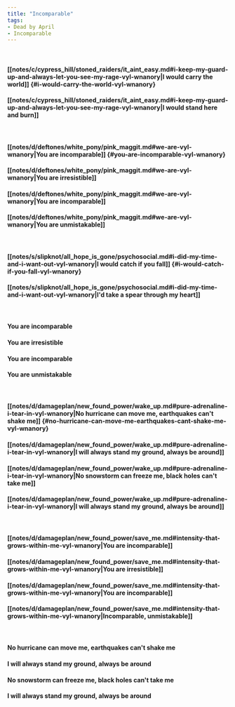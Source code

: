 ```yaml
---
title: "Incomparable"
tags:
- Dead by April
- Incomparable
---
```

&nbsp;
#### [[notes/c/cypress_hill/stoned_raiders/it_aint_easy.md#i-keep-my-guard-up-and-always-let-you-see-my-rage-vyl-wnanory|I would carry the world]] {#i-would-carry-the-world-vyl-wnanory}
#### [[notes/c/cypress_hill/stoned_raiders/it_aint_easy.md#i-keep-my-guard-up-and-always-let-you-see-my-rage-vyl-wnanory|I would stand here and burn]]
&nbsp;
#### [[notes/d/deftones/white_pony/pink_maggit.md#we-are-vyl-wnanory|You are incomparable]] {#you-are-incomparable-vyl-wnanory}
#### [[notes/d/deftones/white_pony/pink_maggit.md#we-are-vyl-wnanory|You are irresistible]]
#### [[notes/d/deftones/white_pony/pink_maggit.md#we-are-vyl-wnanory|You are incomparable]]
#### [[notes/d/deftones/white_pony/pink_maggit.md#we-are-vyl-wnanory|You are unmistakable]]
&nbsp;
#### [[notes/s/slipknot/all_hope_is_gone/psychosocial.md#i-did-my-time-and-i-want-out-vyl-wnanory|I would catch if you fall]] {#i-would-catch-if-you-fall-vyl-wnanory}
#### [[notes/s/slipknot/all_hope_is_gone/psychosocial.md#i-did-my-time-and-i-want-out-vyl-wnanory|I'd take a spear through my heart]]
&nbsp;
#### You are incomparable
#### You are irresistible
#### You are incomparable
#### You are unmistakable
&nbsp;
#### [[notes/d/damageplan/new_found_power/wake_up.md#pure-adrenaline-i-tear-in-vyl-wnanory|No hurricane can move me, earthquakes can't shake me]] {#no-hurricane-can-move-me-earthquakes-cant-shake-me-vyl-wnanory}
#### [[notes/d/damageplan/new_found_power/wake_up.md#pure-adrenaline-i-tear-in-vyl-wnanory|I will always stand my ground, always be around]]
#### [[notes/d/damageplan/new_found_power/wake_up.md#pure-adrenaline-i-tear-in-vyl-wnanory|No snowstorm can freeze me, black holes can't take me]]
#### [[notes/d/damageplan/new_found_power/wake_up.md#pure-adrenaline-i-tear-in-vyl-wnanory|I will always stand my ground, always be around]]
&nbsp;
#### [[notes/d/damageplan/new_found_power/save_me.md#intensity-that-grows-within-me-vyl-wnanory|You are incomparable]]
#### [[notes/d/damageplan/new_found_power/save_me.md#intensity-that-grows-within-me-vyl-wnanory|You are irresistible]]
#### [[notes/d/damageplan/new_found_power/save_me.md#intensity-that-grows-within-me-vyl-wnanory|You are incomparable]]
#### [[notes/d/damageplan/new_found_power/save_me.md#intensity-that-grows-within-me-vyl-wnanory|Incomparable, unmistakable]]
&nbsp;
#### No hurricane can move me, earthquakes can't shake me
#### I will always stand my ground, always be around
#### No snowstorm can freeze me, black holes can't take me
#### I will always stand my ground, always be around
